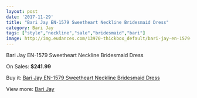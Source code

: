 ```yaml
---
layout: post
date: '2017-11-29'
title: "Bari Jay EN-1579 Sweetheart Neckline Bridesmaid Dress"
category: Bari Jay
tags: ["style","neckline","sale","bridesmaid","bari"]
image: http://img.eudances.com/13970-thickbox_default/bari-jay-en-1579-sweetheart-neckline-bridesmaid-dress.jpg
---
```

Bari Jay EN-1579 Sweetheart Neckline Bridesmaid Dress

On Sales: **$241.99**
<a href="https://www.eudances.com/en/bari-jay/4184-bari-jay-en-1579-sweetheart-neckline-bridesmaid-dress.html"><amp-img layout="responsive" width="600" height="600" src="//img.eudances.com/13970-thickbox_default/bari-jay-en-1579-sweetheart-neckline-bridesmaid-dress.jpg" alt="Bari Jay EN-1579 Sweetheart Neckline Bridesmaid Dress 0" /></a>
<a href="https://www.eudances.com/en/bari-jay/4184-bari-jay-en-1579-sweetheart-neckline-bridesmaid-dress.html"><amp-img layout="responsive" width="600" height="600" src="//img.eudances.com/13972-thickbox_default/bari-jay-en-1579-sweetheart-neckline-bridesmaid-dress.jpg" alt="Bari Jay EN-1579 Sweetheart Neckline Bridesmaid Dress 1" /></a>
<a href="https://www.eudances.com/en/bari-jay/4184-bari-jay-en-1579-sweetheart-neckline-bridesmaid-dress.html"><amp-img layout="responsive" width="600" height="600" src="//img.eudances.com/13971-thickbox_default/bari-jay-en-1579-sweetheart-neckline-bridesmaid-dress.jpg" alt="Bari Jay EN-1579 Sweetheart Neckline Bridesmaid Dress 2" /></a>

Buy it: [Bari Jay EN-1579 Sweetheart Neckline Bridesmaid Dress](https://www.eudances.com/en/bari-jay/4184-bari-jay-en-1579-sweetheart-neckline-bridesmaid-dress.html "Bari Jay EN-1579 Sweetheart Neckline Bridesmaid Dress")

View more: [Bari Jay](https://www.eudances.com/en/56-bari-jay "Bari Jay")